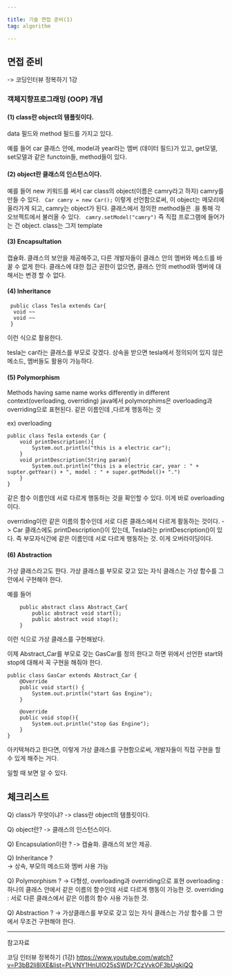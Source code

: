 ```yaml
---

title: 기술 면접 준비(1)
tag: algorithm

---
```




## 면접 준비

-> 코딩인터뷰 정복하기 1강

### 객체지향프로그래밍 (OOP) 개념

#### (1) class란 object의 템플릿이다.
data 필드와 method 필드를 가지고 있다.

예를 들어 car 클래스 안에, model과 year라는 멤버 (데이터 필드)가 있고, get모델, set모델과 같은 functoin들, method들이 있다.

#### (2) object란 클래스의 인스턴스이다.
예를 들어 new 키워드를 써서 car class의 object(이름은 camry라고 하자) camry를 만들 수 있다.
` Car camry = new Car();` 이렇게 선언함으로써, 이 object는 메모리에 올라가게 되고, camry는 object가 된다.
클래스에서 정의한 method들은 .을 통해 각 오브젝트에서 불러올 수 있다.
` camry.setModel("camry")` 즉 직접 프로그램에 들어가는 건 object. class는 그저 template 

#### (3) Encapsultation

캡슐화. 클래스의 보안을 제공해주고, 다른 개발자들이 클래스 안의 멤버와 메소드를 바꿀 수 없게 한다.
클래스에 대한 접근 권한이 없으면, 클래스 안의 method와 멤버에 대해서는 변경 할 수 없다.

#### (4) Inheritance

```
 public class Tesla extends Car{ 
  void ~~
  void ~~
 }
```

이런 식으로 활용한다.

tesla는 car라는 클래스를 부모로 갖겠다. 
상속을 받으면 tesla에서 정의되어 있지 않은 메소드, 멤버들도 활용이 가능하다. 

#### (5) Polymorphism
Methods having same name works differently in different context(overloading, overriding)
java에서 polymorphims은 overloading과 overriding으로 표현된다. 같은 이름인데 ,다르게 행동하는 것

ex) overloading
```
public class Tesla extends Car {
	void printDescription(){
    	System.out.println("this is a electric car");
    }
    void printDescription(String param){
    	System.out.println("this is a electric car, year : " + supter.getYear() + ", model : " + super.getModel()+ ".")
    }
}
```

같은 함수 이름인데 서로 다르게 행동하는 것을 확인할 수 있다. 이게 바로 overloading이다.

overriding이란 같은 이름의 함수인데 서로 다른 클래스에서 다르게 활동하는 것이다.
-> Car 클래스에도 printDescription()이 있는데, Tesla라는 printDescription()이 있다. 즉 부모자식간에 같은 이름인데 서로 다르게 행동하는 것. 이게 오버라이딩이다. 

#### (6) Abstraction

가상 클래스라고도 한다. 가상 클래스를 부모로 갖고 있는 자식 클래스는 가상 함수를 그 안에서 구현해야 한다.

예를 들어 

```
	public abstract class Abstract_Car{
    	public abstract void start();
        public abstract void stop();
    }

```
이런 식으로 가상 클래스를 구현해놨다. 

이제 Abstract_Car를 부모로 갖는 GasCar를 정의 한다고 하면 위에서 선언한 start와 stop에 대해서 꼭 구현을 해줘야 한다.

```
public class GasCar extends Abstract_Car {
	@Override
    public void start() {
    	System.out.println("start Gas Engine");
    }
    
    @override
    public void stop(){
    	System.out.println("stop Gas Engine");
    }
}
```

아키텍쳐라고 한다면, 이렇게 가상 클래스를 구현함으로써, 개발자들이 직접 구현을 할 수 있게 해주는 거다.

일할 때 보면 알 수 있다.


## 체크리스트

Q) class가 무엇이냐?
	-> class란 object의 템플릿이다.
 
Q) object란? 
	-> 클래스의 인스턴스이다.
    
Q) Encapsulation이란 ?
	-> 캡슐화. 클래스의 보안 제공.
    
Q) Inheritance ?	
	-> 상속, 부모의 메소드와 멤버 사용 가능
    
Q) Polymorphism ?
	-> 다형성, overloading과 overriding으로 표현
    overloading : 하나의 클래스 안에서 같은 이름의 함수인데 서로 다르게 행동이 가능한 것.
    overriding : 서로 다른 클래스에서 같은 이름의 함수 사용 가능한 것.

Q) Abstraction ?
	-> 가상클래스를 부모로 갖고 있는 자식 클래스는 가상 함수를 그 안에서 무조건 구현해야 한다.
    





- - -

참고자료

코딩 인터뷰 정복하기 (1강)
 https://www.youtube.com/watch?v=P3bB2li8IXE&list=PLVNY1HnUlO25sSWDr7CzVvkOF3bUgkiQQ
 